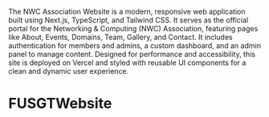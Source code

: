 The NWC Association Website is a modern, responsive web application built using Next.js, TypeScript, and Tailwind CSS. It serves as the official portal for the Networking & Computing (NWC) Association, featuring pages like About, Events, Domains, Team, Gallery, and Contact. It includes authentication for members and admins, a custom dashboard, and an admin panel to manage content. Designed for performance and accessibility, this site is deployed on Vercel and styled with reusable UI components for a clean and dynamic user experience.
# FUSGTWebsite
